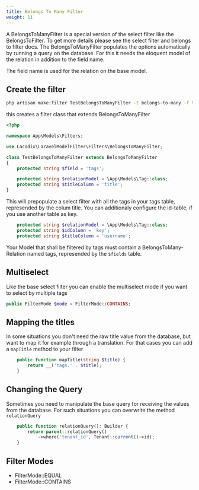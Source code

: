```yaml
---
title: Belongs To Many Filter
weight: 11
---
```


A BelongsToManyFilter is a special version of the select filter like the BelongsToFilter. To get more details please 
see the select filter and belongs to filter docs.
The BelongsToManyFilter populates the options automatically by running a query on the database. For this it needs
the eloquent model of the relation in addition to the field name.

The field name is used for the relation on the base model.

## Create the filter

```bash
php artisan make:filter TestBelongsToManyFilter -t belongs-to-many -f tags --relation="\App\Models\Tag" --title=title
```

this creates a filter class that extends BelongsToManyFilter

```php
<?php

namespace App\Models\Filters;

use Lacodix\LaravelModelFilter\Filters\BelongsToManyFilter;

class TestBelongsToManyFilter extends BelongsToManyFilter
{
    protected string $field = 'tags';

    protected string $relationModel = \App\Models\Tag::class;
    protected string $titleColumn = 'title';
}

```

This will prepopulate a select filter with all the tags in your tags table, represended by the colum title.
You can additionaly configure the id-table, if you use another table as key.
```php
    protected string $relationModel = \App\Models\Tag::class;
    protected string $idColumn = 'key';
    protected string $titleColumn = 'username';
```

Your Model that shall be filtered by tags must contain a BelongsToMany-Relation named tags, represended by the
`$fields` table.

## Multiselect

Like the base select filter you can enable the multiselect mode if you want to select by multiple tags
```php
public FilterMode $mode = FilterMode::CONTAINS;
```

## Mapping the titles

In some situations you don't need the raw title value from the database, but want to map it for example through a
translation. For that cases you can add a `mapTitle` method to your filter

```php
    public function mapTitle(string $title) {
        return __('tags.' . $title);
    }
```

## Changing the Query

Sometimes you need to manipulate the base query for receiving the values from the database. For such
situations you can overwrite the method `relationQuery`

```php
    public function relationQuery(): Builder {
        return parent::relationQuery()
            ->where('tenant_id', Tenant::current()->id);
    }
```

## Filter Modes

- FilterMode::EQUAL
- FilterMode::CONTAINS
